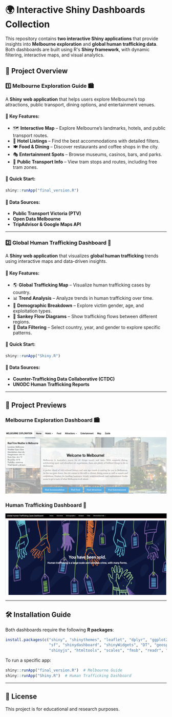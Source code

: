 # 🌍 Interactive Shiny Dashboards Collection

This repository contains **two interactive Shiny applications** that provide insights into **Melbourne exploration** and **global human trafficking data**. Both dashboards are built using R's **Shiny framework**, with dynamic filtering, interactive maps, and visual analytics.

## 📌 Project Overview

### 1️⃣ Melbourne Exploration Guide 🏙️  
A **Shiny web application** that helps users explore Melbourne’s top attractions, public transport, dining options, and entertainment venues.

#### 🔹 Key Features:
- 🗺 **Interactive Map** – Explore Melbourne’s landmarks, hotels, and public transport routes.
- 🏨 **Hotel Listings** – Find the best accommodations with detailed filters.
- 🍽 **Food & Dining** – Discover restaurants and coffee shops in the city.
- 🎭 **Entertainment Spots** – Browse museums, casinos, bars, and parks.
- 🚋 **Public Transport Info** – View tram stops and routes, including free tram zones.

#### 🔹 Quick Start:
```r
shiny::runApp("final_version.R")
```

#### 🔹 Data Sources:
- **Public Transport Victoria (PTV)**
- **Open Data Melbourne**
- **TripAdvisor & Google Maps API**

---

### 2️⃣ Global Human Trafficking Dashboard 🚨  
A **Shiny web application** that visualizes **global human trafficking** trends using interactive maps and data-driven insights.

#### 🔹 Key Features:
- 🌎 **Global Trafficking Map** – Visualize human trafficking cases by country.
- 📊 **Trend Analysis** – Analyze trends in human trafficking over time.
- 👥 **Demographic Breakdown** – Explore victim gender, age, and exploitation types.
- 🔀 **Sankey Flow Diagrams** – Show trafficking flows between different regions.
- 🔎 **Data Filtering** – Select country, year, and gender to explore specific patterns.

#### 🔹 Quick Start:
```r
shiny::runApp("Shiny.R")
```

#### 🔹 Data Sources:
- **Counter-Trafficking Data Collaborative (CTDC)**
- **UNODC Human Trafficking Reports**

---

## 📸 Project Previews
### Melbourne Exploration Dashboard 🏙️
![Melbourne Dashboard](https://github.com/ANNAchill/Visualization_R/blob/main/melbourne_dashboard.png)

### Human Trafficking Dashboard 🚨
![Melbourne Dashboard](https://github.com/ANNAchill/Visualization_R/blob/main/Global_Human_Trafficking.png)

---

## 🛠 Installation Guide
Both dashboards require the following **R packages**:
```r
install.packages(c("shiny", "shinythemes", "leaflet", "dplyr", "ggplot2", "plotly",
                   "sf", "shinydashboard", "shinyWidgets", "DT", "geosphere",
                   "shinyjs", "htmltools", "scales", "fmsb", "readr", "ggalluvial"))
```

To run a specific app:
```r
shiny::runApp("final_version.R")  # Melbourne Guide
shiny::runApp("Shiny.R")  # Human Trafficking Dashboard
```

---

## 📜 License
This project is for educational and research purposes.
